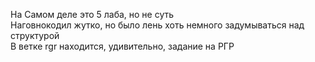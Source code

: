 На Самом деле это 5 лаба, но не суть  
Наговнокодил жутко, но было лень хоть немного задумываться над структурой  
В ветке rgr находится, удивительно, задание на РГР
